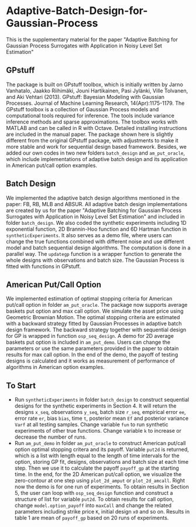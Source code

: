 # Adaptive-Batch-Design-for-Gaussian-Process
This is the supplementary material for the paper "Adaptive Batching for Gaussian Process Surrogates with Application in Noisy Level Set Estimation" 

## GPstuff
The package is built on GPstuff toolbox, which is initially written by Jarno Vanhatalo, Jaakko Riihimäki, Jouni Hartikainen, Pasi Jylänki, Ville Tolvanen, and Aki Vehtari (2013). GPstuff: Bayesian Modeling with Gaussian Processes. Journal of Machine Learning Research, 14(Apr):1175-1179. The GPstuff toolbox is a collection of Gaussian Process models and computational tools required for inference. The tools include variance inference methods and sparse approximations. The toolbox works with MATLAB and can be called in R with Octave. Detailed installing instructions are included in the manual paper. The package shown here is slightly different from the original GPstuff package, with adjustments to make it more stable and work for sequential design based framework. Besides, we added our own codes in two new folders `batch_design` and `am_put_oracle`, which include implementations of adaptive batch design and its application in American put/call option examples.

## Batch Design
We implemented the adaptive batch design algorithms mentioned in the paper: FB, RB, MLB and ABSUR. All adaptive batch design implementations are created by us for the paper "Adaptive Batching for Gaussian Process Surrogates with Application in Noisy Level Set Estimation" and included in folder `batch_design`. We also coded the synthetic experiments including 1D exponential function, 2D Brannin-Hoo function and 6D Hartman function in `syntheticExperiments`. It also serves as a demo file, where users can change the true functions combined with different noise and use different model and batch sequential design algorithms. The computation is done in a parallel way. The `updategp` function is a wrapper function to generate the whole designs with observations and batch size. The Gaussian Process is fitted with functions in GPstuff. 

## American Put/Call Option
We implemented estimation of optimal stopping criteria for American put/call option in folder `am_put_oracle`. The package now supports average baskets put option and max call option. We simulate the asset price using Geometric Brownian Motion. The optimal stopping criteria are estimated with a backward strategy fitted by Gaussian Processes in adaptive batch design framework. The backward strategy together with sequential design for GP is wrapped in function `osp_seq_design`. A demo for 2D average baskets put option is included in `am_put_demo`. Users can change the parameters or use the same parameters provided in the paper to obtain results for max call option. In the end of the demo, the payoff of testing designs is calculated and it works as measurement of performance of algorithms in American option examples.

## To Start
- Run `syntheticExperiments` in folder `batch_design` to construct sequential designs for the synthetic experiments in Section 4. It will return the designs `x_seq`, observations `y_seq`, batch size `r_seq`, empirical error `ee`, error rate `er`, bias `bias`, time `t`, posterior mean `Ef` and posterior variance `Varf` at all testing samples. Change variable `fun` to run synthetic experiments of other true functions. Change variable `k` to increase or decrease the number of runs.
- Run `am_put_demo` in folder `am_put_oracle` to construct American put/call option optimal stopping critera and its payoff. Variable `put2d` is returned, which is a list with length equal to the length of time intervals for the option, storing GP fit, designs, observations and batch size at each time step. Then we use it to calculate the payoff `payoff_gp` at the starting time. In the end, for the 2D American put/call option, we visualize the zero-contour at one step using `plot_2d_amput` or `plot_2d_amcall`. Right now the demo is for one run of experiments. To obtain results in Section 5, the user can loop with `osp_seq_design` function and construct a structure of list for variable `put2d`. To obtain results for call option, change `model.option_payoff` into `maxCall` and change the related parameters including strike price `K`, initial design `x0` and so on. Results in table 1 are mean of `payoff_gp` based on 20 runs of experiments.
